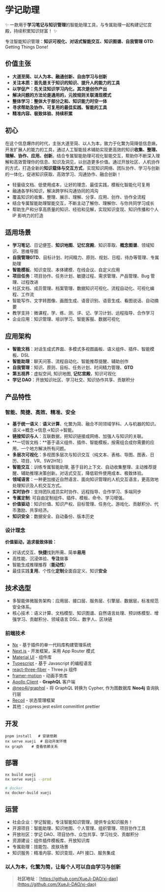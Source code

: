 # 学记助理

✨ 一款用于**学习笔记与知识管理**的智能助理工具，与专属助理一起构建记忆宫殿，持续积累知识财富！ ✨

专注智能知识管理：**知识可视化、对话式智能交互、知识图谱、自我管理** **GTD**: Getting Things Done!

## 价值主张

- **大道至简、以人为本、融通创新、自由学习与创新**
- **关注本质：首先是关于知识的知识、提升人的能力的工具**
- **以学促产：先关注知识学习内化，其次是创作产出**
- **解决问题的方法论是通用的，元按规则关联涌现模式**
- **整体学习：整体大于部分之和、知识能力时空一体**
- **寻求帮助及协作、可复用的最佳实践、智能的工具**
- **精准内容、极致体验、持续积累**

## 初心

在这个信息爆炸的时代，主张大道至简、以人为本，致力于化繁为简降低信息熵，开发扩展人的能力的工具，通过人工智能技术辅助实现更高效的知识**收集、整理、理解、协作、应用、创新**。结合专属智能助理可视化智能交互，帮助你不断深入理解和高效管理你的信息、知识及洞见，以创造更多价值。通过开放社区、人机协作的方式，打造全新的**知识载体与交互方式**，实现知识网络、团队协作、学习与创新的一体化，促进知识获取、高效学习、沟通协作、融合创新！

- 轻量级文档、低使用成本，让好的理念、最佳实践，模板化智能化可复用
- 融通各学科知识，解决跨学科沟通协同的鸿沟
- 覆盖知识的收集、整理、展示、理解、分享、应用、创作、协作全流程
- 结合专属智能助理智能交互，不断主动了解你、理解你、与你共同学习成长
- 帮助生产和分享高质量的知识、经验和见解，实现知识变现、知识传播和个人 IP 影响力的打造

## 适用场景

- **学习笔记**、日记便签、**知识地图**、**记忆宫殿**、知识萃取、**概念图谱**、领域知识、思维导图
- **自我管理GTD**、目标计划、时间精力、原则、规划、日程、待办等管理、专属助理
- **智能模板**、知识变现、本体建模、在线会议、自定义应用
- **项目任务**：项目协作、任务计划、敏捷过程、需求管理、产品管理、Bug 管理、过程改进
- 社区文档、成员管理、档案管理、数据知识可视化、流程自动化、可视化编程、工作流
- 智能写作、文字转图像、画图生成、语音识别、语音生成、看图说话、自动摘要
- 教学支持：微课程，学、练、测、评、记、学习计划、远程指导、合作学习
- 企业应用：知识管理、培训学习、智能客服、数据可视化

## 应用架构

- **智能文档**：对话生成式界面、多模式多视图画板、语义组件、插件、智能模板、DSL
- **智能助理**：聊天问答、流程自动化、智能推荐提醒、辅助创作
- **自我管理**：知识、原则、目标、任务计划、时间精力管理、**GTD**
- **第五视界**：虚拟空间, 知识地图, **记忆宫殿**，知识可视化
- **学记 DAO**：开放知识社区、学习社交、知识协作共享、贡献积分

## 产品特性

### 智能、简捷、高效、精准、安全

- **基于统一语义**：**语义计算**、化繁为简、融合不同领域学科、人与机器的知识。语义->概念->信息->知识->智能。
- **链接知识与人**：互联数据，把知识链接成网络、加强人与知识的关联。
- **一切皆文档：**基于语义组件、插件、智能模板，按需组合成你需要的应用，一个地方解决所有问题。
- **多层次可视化**：多视图多层次与知识交互（纯文本、表格、导图、图表、日历、项目、VR、5W2H1E）
- **智能交互**：训练专属智能助理, 基于目的上下文、自动收集整理、主动推荐提醒、辅助推理决策创新。对话式交互，降低软件使用成本、极致体验。
- **领域语言**：一种更加接近自然语言、面向知识管理的人机交互语言，更高效地处理知识及人机交互方式。
- **实时协作**：支持团队成员实时协作、远程指导、合作学习、多端同步
- **专属定制**: 可自由定制组件、插件、模板、命令、学习增强。
- **价值驱动**：知识价值、知识产权、目标管理、任务化、游戏化、贡献积分、代币激励、共享经济。
- **知识安全**：数据安全、自动备份、版本历史

### 设计理念

**价值驱动，追求极致体验：**

- 对话式交互、**快捷**找到所需、简单**易用**
- 高性能、沉浸体验、**专注**做事
- 智能生成推理推荐（**能动性**）
- 最佳实践**复用**、个性化**定制**全面自定义、知识**安全**

## 技术选型

- 多智能体微服务架构：应用层、接口层、服务层、引擎层、数据层，标准规范安全体系。
- 核心技术：语义计算、文档模型、知识图谱、自然语言处理、预训练模型、增强学习、贡献积分、领域语言 DSL、数字人、区块链

### 前端技术

- [Nx](https://github.com/nrwl/nx) - 基于插件的单一代码库构建管理系统
- [Next.js](https://nextjs.org/) - 开发框架，采用 App Router 模式
- [Material UI](https://github.com/mui/material-ui) - 组件库
- [Typescript](https://github.com/Microsoft/TypeScript) - 基于 Javascript 的编程语言
- [react-three-fiber](https://github.com/pmndrs/react-three-fiber) - Three.js 组件
- [framer-motion](https://github.com/framer/motion) - 动画手势库
- [Apollo Client](https://github.com/apollographql/apollo-client) - **GraphQL** 客户端
- [@neo4j/graphql](https://github.com/neo4j/graphql) - 将 GraphQL 转换为 Cypher, 作为图数据库 **Neo4j** 查询执行层
- [Recoil](https://github.com/facebookexperimental/Recoil) - 状态管理框架
- 其他：cypress jest eslint commitlint prettier

## 开发

```shell
pnpm install   # 安装依赖
nx serve xueji  # 启动开发环境
nx graph    # 查看依赖关系
```

## 部署

``` sh
nx build xueji
nx serve xueji --prod

# docker
nx docker-build xueji
```

## 运营

- 社会企业：学记智能，专注智能知识管理，提供专业知识服务！
- 开源项目：智能助理、知识地图、个人管理、组织管理、项目协作工具
- 开放社区：学记 DAO、项目协作、众包共享、学习社交、贡献积分
- 资源建设：组件插件模板库、开放知识库
- 专属助理：技能包、皮肤场景
- 知识服务：精准内容、知识变现、API 接口、服务集成

### 以人为本，化繁为简，让每个人可以自由学习与创新

> **社区地址**：[https://github.com/XueJi-DAO/xj-dao](https://github.com/XueJi-DAO/xj-dao)
